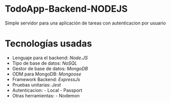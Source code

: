 # TodoApp-Backend-NODEJS

Simple servidor para una aplicación de tareas con autenticacion por usuario 

# Tecnologías usadas

- Lenguaje para el backend: *Node.JS*
- Tipo de base de datos: *NoSQL*
- Gestor de base de datos: *MongoDB*
- ODM para MongoDB: *Mongoose*
- Framework Backend: *ExpressJs*
- Pruebas unitarias: *Jest*
- Autenticacion:
        - Local
            - Passport
- Otras herramientas:
        - Nodemon